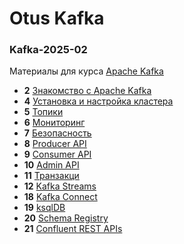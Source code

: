 # Otus Kafka 

### Kafka-2025-02 

Материалы для курса [Apache Kafka](https://otus.ru/lessons/kafka/)

-  **2** [Знакомство с Apache Kafka](lesson-02)
-  **4** [Установка и настройка кластера](lesson-04)
-  **5** [Топики](lesson-05)
-  **6** [Мониторинг](lesson-06)
-  **7** [Безопасность](lesson-07)
-  **8** [Producer API](lesson-08)
-  **9** [Consumer API](lesson-09)
- **10** [Admin API](lesson-10)
- **11** [Транзакци](lesson-11)
- **12** [Kafka Streams](lesson-12)
- **18** [Kafka Connect](lesson-18)
- **19** [ksqlDB](lesson-19)
- **20** [Schema Registry](lesson-20)
- **21** [Confluent REST APIs](lesson-21)
